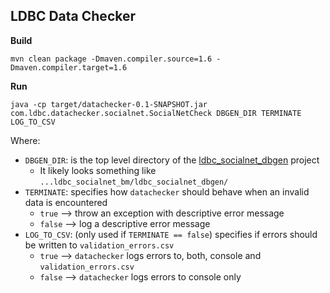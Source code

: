 LDBC Data Checker
-----------------

**Build**

    mvn clean package -Dmaven.compiler.source=1.6 -Dmaven.compiler.target=1.6

**Run**

    java -cp target/datachecker-0.1-SNAPSHOT.jar com.ldbc.datachecker.socialnet.SocialNetCheck DBGEN_DIR TERMINATE LOG_TO_CSV

Where:

 * `DBGEN_DIR`: is the top level directory of the [ldbc_socialnet_dbgen](https://github.com/ldbc/ldbc_socialnet_bm/tree/master/ldbc_socialnet_dbgen) project
    * It likely looks something like `...ldbc_socialnet_bm/ldbc_socialnet_dbgen/`
 * `TERMINATE`: specifies how `datachecker` should behave when an invalid data is encountered
    * `true` --> throw an exception with descriptive error message
    * `false` --> log a descriptive error message
 * `LOG_TO_CSV`: (only used if `TERMINATE == false`) specifies if errors should be written to `validation_errors.csv`
    * `true` --> `datachecker` logs errors to, both, console and `validation_errors.csv`
    * `false` --> `datachecker` logs errors to console only

